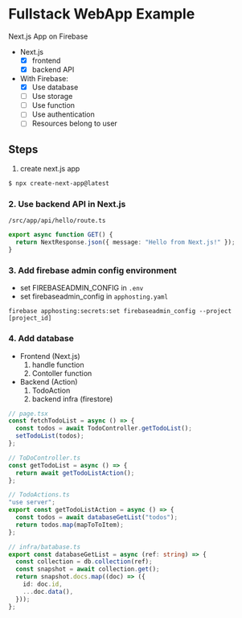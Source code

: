 # Fullstack WebApp Example

Next.js App on Firebase

- Next.js
  - [x] frontend
  - [x] backend API
- With Firebase:
  - [x] Use database
  - [ ] Use storage
  - [ ] Use function
  - [ ] Use authentication
  - [ ] Resources belong to user

## Steps

1. create next.js app

```bash
$ npx create-next-app@latest
```

### 2. Use backend API in Next.js

`/src/app/api/hello/route.ts`

```ts
export async function GET() {
  return NextResponse.json({ message: "Hello from Next.js!" });
}
```

### 3. Add firebase admin config environment

- set FIREBASEADMIN_CONFIG in `.env`
- set firebaseadmin_config in `apphosting.yaml`

```shell
firebase apphosting:secrets:set firebaseadmin_config --project [project_id]
```

### 4. Add database

- Frontend (Next.js)
  1. handle function
  2. Contoller function
- Backend (Action)
  1. TodoAction
  2. backend infra (firestore)

```ts
// page.tsx
const fetchTodoList = async () => {
  const todos = await TodoController.getTodoList();
  setTodoList(todos);
};

// ToDoController.ts
const getTodoList = async () => {
  return await getTodoListAction();
};

// TodoActions.ts
"use server";
export const getTodoListAction = async () => {
  const todos = await databaseGetList("todos");
  return todos.map(mapToToItem);
};

// infra/batabase.ts
export const databaseGetList = async (ref: string) => {
  const collection = db.collection(ref);
  const snapshot = await collection.get();
  return snapshot.docs.map((doc) => ({
    id: doc.id,
    ...doc.data(),
  }));
};
```
